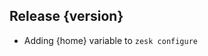 ## Release {version}

- Adding {home} variable to `zesk configure`

<!-- Generated automatically by release-zesk.sh, beware editing! -->
